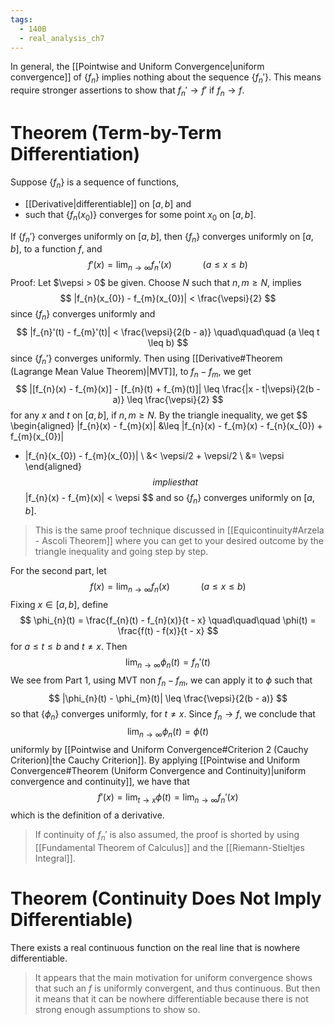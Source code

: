 ```yaml
---
tags:
  - 140B
  - real_analysis_ch7
---
```

In general, the [[Pointwise and Uniform Convergence|uniform convergence]] of $\{f_{n}\}$ implies nothing about the sequence $\{f_{n}'\}$. This means require stronger assertions to show that $f_{n}'\to f'$ if $f_{n}\to f$.

# Theorem (Term-by-Term Differentiation)
Suppose $\{f_{n}\}$ is a sequence of functions, 
- [[Derivative|differentiable]] on $[a,b]$ and 
- such that $\{f_{n}(x_{0})\}$ converges for some point $x_{0}$ on $[a,b]$. 

If $\{f_{n}'\}$ converges uniformly on $[a,b]$, then $\{f_{n}\}$ converges uniformly on $[a,b]$, to a function $f$, and 
$$
f'(x) = \lim_{n \to \infty} f_{n}'(x)
\quad\quad\quad (a \leq x \leq b)
$$
Proof:
Let $\vepsi > 0$ be given. Choose $N$ such that $n,m \geq N$, implies 
$$
|f_{n}(x_{0}) - f_{m}(x_{0})| < \frac{\vepsi}{2}
$$
since $\{f_{n}\}$ converges uniformly and 
$$
|f_{n}'(t) - f_{m}'(t)| < \frac{\vepsi}{2(b - a)}
\quad\quad\quad (a \leq t \leq b)
$$
since $\{f_{n}'\}$ converges uniformly. Then using [[Derivative#Theorem (Lagrange Mean Value Theorem)|MVT]], to $f_{n} - f_{m}$, we get 
$$
|[f_{n}(x) - f_{m}(x)] - [f_{n}(t) + f_{m}(t)]| \leq 
\frac{|x - t|\vepsi}{2(b - a)} \leq \frac{\vepsi}{2}
$$
for any $x$ and $t$ on $[a,b]$, if $n,m \geq N$. By the triangle inequality, we get 
$$
\begin{aligned}
|f_{n}(x) - f_{m}(x)| 
&\leq |f_{n}(x) - f_{m}(x) - f_{n}(x_{0}) + f_{m}(x_{0})| 
+ |f_{n}(x_{0}) - f_{m}(x_{0})| \\
&< \vepsi/2 + \vepsi/2 \\
&= \vepsi
\end{aligned}
$$
implies that 
$$
|f_{n}(x) - f_{m}(x)| < \vepsi
$$
and so $\{f_{n}\}$ converges uniformly on $[a,b]$. 
> This is the same proof technique discussed in [[Equicontinuity#Arzela - Ascoli Theorem]] where you can get to your desired outcome by the triangle inequality and going step by step. 

For the second part, let 
$$
f(x) = \lim_{n \to \infty} f_{n}(x) 
\quad\quad\quad (a \leq x \leq b)
$$
Fixing $x \in [a,b]$, define 
$$
\phi_{n}(t) = \frac{f_{n}(t) - f_{n}(x)}{t - x} 
\quad\quad\quad
\phi(t) = \frac{f(t) - f(x)}{t - x}
$$
for $a \leq t \leq b$ and $t \neq x$. Then 
$$
\lim_{n \to \infty} \phi_{n}(t) = f_{n}'(t)
$$
We see from Part 1, using MVT non $f_{n} - f_{m}$, we can apply it to $\phi$ such that 
$$
|\phi_{n}(t) - \phi_{m}(t)| \leq \frac{\vepsi}{2(b - a)}
$$
so that $\{\phi_{n}\}$ converges uniformly, for $t \neq x$. Since $f_{n}\to f$, we conclude that 
$$
\lim_{n \to \infty} \phi_{n}(t) = \phi(t)
$$
uniformly by [[Pointwise and Uniform Convergence#Criterion 2 (Cauchy Criterion)|the Cauchy Criterion]]. By applying [[Pointwise and Uniform Convergence#Theorem (Uniform Convergence and Continuity)|uniform convergence and continuity]], we have that 
$$
f'(x) = \lim_{t\to x} \phi(t) = \lim_{n\to\infty} f_{n}'(x)
$$
which is the definition of a derivative. 
> If continuity of $f_{n}'$ is also assumed, the proof is shorted by using [[Fundamental Theorem of Calculus]] and the [[Riemann-Stieltjes Integral]]. 

# Theorem (Continuity Does Not Imply Differentiable)
There exists a real continuous function on the real line that is nowhere differentiable. 
> It appears that the main motivation for uniform convergence shows that such an $f$ is uniformly convergent, and thus continuous. But then it means that it can be nowhere differentiable because there is not strong enough assumptions to show so.